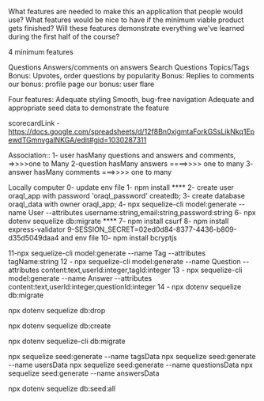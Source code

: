 What features are needed to make this an application that people would use?
What features would be nice to have if the minimum viable product gets finished?
Will these features demonstrate everything we've learned during the first half of the course?

4 minimum features

Questions
Answers/comments on answers
Search Questions
Topics/Tags
Bonus: Upvotes, order questions by popularity
Bonus: Replies to comments
our bonus: profile page
our bonus: user flare

Four features:
Adequate styling
Smooth, bug-free navigation
Adequate and appropriate seed data to demonstrate the feature

scorecardLink - https://docs.google.com/spreadsheets/d/12f8Bn0xigmtaForkGSsLikNkq1EpewdTGmnvgalNKGA/edit#gid=1030287311

Association::
1- user hasMany questions and answers and comments, =>>>>one to Many
2-question hasMany answers ====>>>> one to many
3- answer hasMany comments ===>>>> one to many

Locally computer
0- update env file
1- npm install \*\*\*\*
2- create user oraql_app with password 'oraql_password' createdb;
3- create database oraql_data with owner oraql_app;
4- npx sequelize-cli model:generate --name User --attributes username:string,email:string,password:string
6- npx dotenv sequelize db:migrate \*\*\*\*
7- npm install csurf
8- npm install express-validator
9-SESSION_SECRET=02ed0d84-8377-4436-b809-d35d5049daa4 and env file
10- npm install bcryptjs

11-npx sequelize-cli model:generate --name Tag --attributes tagName:string
12 - npx sequelize-cli model:generate --name Question --attributes content:text,userId:integer,tagId:integer
13 - npx sequelize-cli model:generate --name Answer --attributes content:text,userId:integer,questionId:integer
14 - npx dotenv sequelize db:migrate


npx dotenv sequelize db:drop

npx dotenv sequelize db:create

npx dotenv sequelize-cli db:migrate

npx sequelize seed:generate --name tagsData
npx sequelize seed:generate --name usersData
npx sequelize seed:generate --name questionsData
npx sequelize seed:generate --name answersData


npx dotenv sequelize db:seed:all
